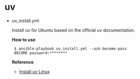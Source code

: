 # uv

- uv_install.yml

  Install uv for Ubuntu based on the official uv documentation.

  **How to use**

  ```
   $ ansible-playbook uv_install.yml --ask-become-pass
   BECOME password:********
  ```

  **Reference**

  - [Install uv Linux](https://docs.astral.sh/uv/getting-started/installation/)
